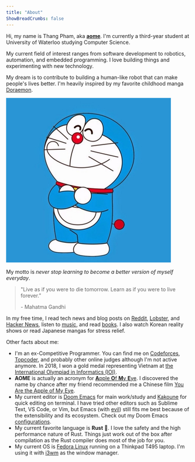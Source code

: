 ```yaml
---
title: "About"
ShowBreadCrumbs: false
---
```


Hi, my name is Thang Pham, aka [**aome**](github.com/aome510). I'm currently a third-year student at University of Waterloo studying Computer Science.

My current field of interest ranges from software development to robotics, automation, and embedded programming. I love building things and experimenting with new technology.

My dream is to contribute to building a human-like robot that can make people's lives better. I'm heavily inspired by my favorite childhood manga [Doraemon](https://doraemon.fandom.com/wiki/Doraemon_Wiki).

![Doraemon](doraemon.jpg)

My motto is _never stop learning to become a better version of myself everyday_.

> "Live as if you were to die tomorrow. Learn as if you were to live forever.”
>
> \- Mahatma Gandhi

In my free time, I read tech news and blog posts on [Reddit](old.reddit.com/), [Lobster](lobste.rs/), and [Hacker News](https://news.ycombinator.com/), listen to [music](https://open.spotify.com/user/31bewedqaetpovv3yqnw44jtphsy), and read [books](https://www.goodreads.com/review/list/132793035-thang-pham). I also watch Korean reality shows or read Japanese mangas for stress relief.

Other facts about me:

- I'm an ex-Competitive Programmer. You can find me on [Codeforces](https://codeforces.com/profile/AomeII), [Topcoder](https://www.topcoder.com/members/aome), and probably other online judges although I'm not active anymore. In 2018, I won a gold medal representing Vietnam at [the International Olympiad in Informatics (IOI)](http://stats.ioinformatics.org/people/6729).
- **AOME** is actually an acronym for [**A**pple **O**f **M**y **E**ye](https://en.wikipedia.org/wiki/Apple_of_my_eye). I discovered the name by chance after my friend recommended me a Chinese film [You Are the Apple of My Eye](https://en.wikipedia.org/wiki/You_Are_the_Apple_of_My_Eye).
- My current editor is [Doom Emacs](https://github.com/hlissner/doom-emacs) for main work/study and [Kakoune](https://github.com/mawww/kakoune) for quick editing on terminal. I have tried other editors such as Sublime Text, VS Code, or Vim, but Emacs (with [evil](https://github.com/emacs-evil/evil)) still fits me best because of the extensibility and its ecosystem. Check out my Doom Emacs [configurations](https://github.com/aome510/my-config-files/tree/master/.doom.d).
- My current favorite language is **Rust** 🦀. I love the safety and the high performance nature of Rust. Things just work out of the box after compilation as the Rust compiler does most of the job for you.
- My current OS is [Fedora Linux](<https://en.wikipedia.org/wiki/Fedora_(operating_system)>) running on a Thinkpad T495 laptop. I'm using it with [i3wm](https://i3wm.org/) as the window manager.
